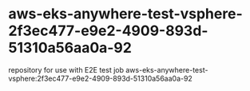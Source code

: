# aws-eks-anywhere-test-vsphere-2f3ec477-e9e2-4909-893d-51310a56aa0a-92
repository for use with E2E test job aws-eks-anywhere-test-vsphere:2f3ec477-e9e2-4909-893d-51310a56aa0a-92

